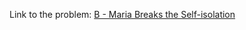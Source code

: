 Link to the problem: [B - Maria Breaks the Self-isolation](https://codeforces.com/contest/1358/problem/B)